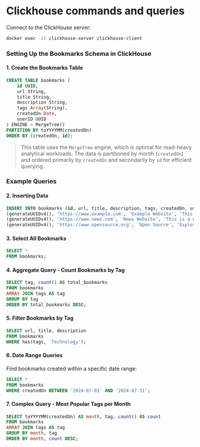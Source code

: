# Clickhouse commands and queries

Connect to the ClickHouse server:

```bash
docker exec -it clickhouse-server clickhouse-client
```

### Setting Up the Bookmarks Schema in ClickHouse

#### 1. **Create the Bookmarks Table**

```sql
CREATE TABLE bookmarks (
    id UUID,
    url String,
    title String,
    description String,
    tags Array(String),
    createdOn Date,
    userID UUID
) ENGINE = MergeTree()
PARTITION BY toYYYYMM(createdOn)
ORDER BY (createdOn, id);
```

> This table uses the `MergeTree` engine, which is optimal for read-heavy analytical workloads. The data is partitioned by month (`createdOn`) and ordered primarily by `createdOn` and secondarily by `id` for efficient querying.

### Example Queries


#### 2. **Inserting Data**

```sql
INSERT INTO bookmarks (id, url, title, description, tags, createdOn, userID) VALUES
(generateUUIDv4(), 'https://www.example.com', 'Example Website', 'This is an example website.', ['Education', 'Technology'], '2024-07-24', generateUUIDv4()),
(generateUUIDv4(), 'https://www.news.com', 'News Website', 'This is a news website.', ['News', 'Updates'], '2024-07-24', generateUUIDv4()),
(generateUUIDv4(), 'https://www.opensource.org', 'Open Source', 'Explore open source projects.', ['Coding', 'Technology'], '2024-07-24', generateUUIDv4());
```

#### 3. **Select All Bookmarks**

```sql
SELECT *
FROM bookmarks;
```

#### 4. **Aggregate Query - Count Bookmarks by Tag**


```sql
SELECT tag, count() AS total_bookmarks
FROM bookmarks
ARRAY JOIN tags AS tag
GROUP BY tag
ORDER BY total_bookmarks DESC;
```

#### 5. **Filter Bookmarks by Tag**

```sql
SELECT url, title, description
FROM bookmarks
WHERE has(tags, 'Technology');
```

#### 6. **Date Range Queries**

Find bookmarks created within a specific date range:

```sql
SELECT *
FROM bookmarks
WHERE createdOn BETWEEN '2024-07-01' AND '2024-07-31';
```

#### 7. **Complex Query - Most Popular Tags per Month**

```sql
SELECT toYYYYMM(createdOn) AS month, tag, count() AS count
FROM bookmarks
ARRAY JOIN tags AS tag
GROUP BY month, tag
ORDER BY month, count DESC;
```